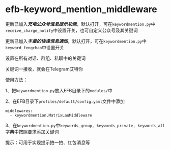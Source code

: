 # efb-keyword_mention_middleware


更新已加入***充电公众号信息提示功能***，默认打开，可在`keywordmention.py`中`receive_charge_notify`中设置开关，也可自定义公众号及其关键词

更新已加入***丰巢的快递信息通知***，默认打开，可在`keywordmention.py`中`keyword_fengchao`中设置开关


设置在所有对话、群组、私聊中的关键词

关键词一接收，就会在Telegram艾特你

使用方法：

1、把`keywordmention.py`放入EFB目录下的`modules/`中

2、在EFB目录下`profiles/default/config.yaml`文件中添加

```
middlewares:
  - keywordmention.MatrixLauMiddleware
```

3、在`keywordmention.py`中`keywords_group, keywords_private, keywords_all`字典中按照要求添加关键词

提示：可用于实现提示拍一拍、红包消息等

